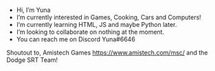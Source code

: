 -  Hi, I’m Yuna
-  I’m currently interested in Games, Cooking, Cars and Computers!
-  I’m currently learning HTML, JS and maybe Python later.
-  I’m looking to collaborate on nothing at the moment.
-  You can reach me on Discord Yuna#6646

<!---
Yuna24Li4/Yuna24Li4 is a ✨ special ✨ repository because its `README.md` (this file) appears on your GitHub profile.
You can click the Preview link to take a look at your changes.
--->


Shoutout to, Amistech Games https://www.amistech.com/msc/ and the Dodge SRT Team!
